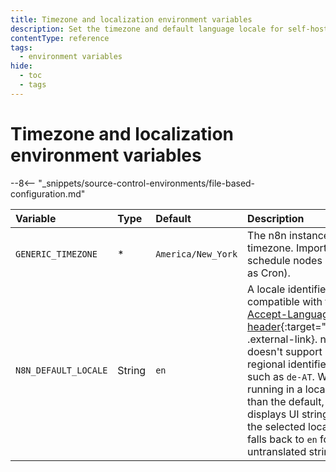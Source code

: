 ```yaml
---
title: Timezone and localization environment variables
description: Set the timezone and default language locale for self-hosted n8n instance.
contentType: reference
tags:
  - environment variables
hide:
  - toc
  - tags
---
```


# Timezone and localization environment variables

--8<-- "_snippets/source-control-environments/file-based-configuration.md"

| Variable | Type  | Default  | Description |
| :------- | :---- | :------- | :---------- |
| `GENERIC_TIMEZONE` | * | `America/New_York` |The n8n instance timezone. Important for schedule nodes (such as Cron). |
| `N8N_DEFAULT_LOCALE` | String | `en` | A locale identifier, compatible with the [Accept-Language header](https://developer.mozilla.org/en-US/docs/Web/HTTP/Headers/Accept-Language){:target="_blank" .external-link}. n8n doesn't support regional identifiers, such as `de-AT`. When running in a locale other than the default, n8n displays UI strings in the selected locale, and falls back to `en` for any untranslated strings. |
